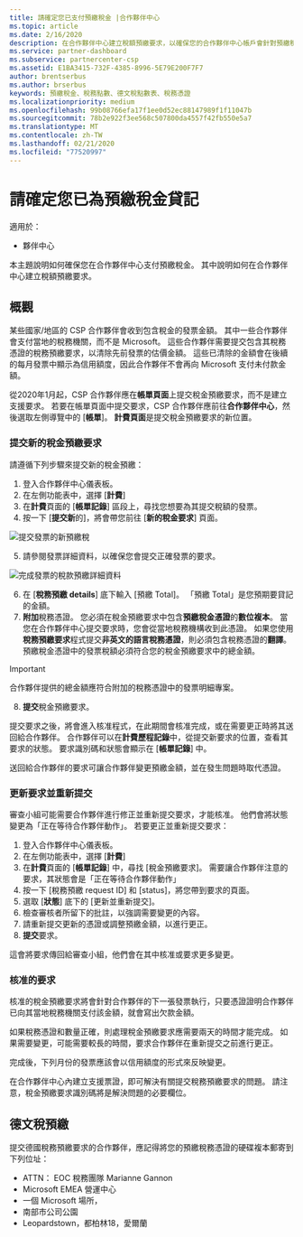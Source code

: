 ```yaml
---
title: 請確定您已支付預繳稅金 |合作夥伴中心
ms.topic: article
ms.date: 2/16/2020
description: 在合作夥伴中心建立稅額預繳要求，以確保您的合作夥伴中心帳戶會針對預繳稅金而貸。
ms.service: partner-dashboard
ms.subservice: partnercenter-csp
ms.assetid: E1BA3415-732F-4385-8996-5E79E200F7F7
author: brentserbus
ms.author: brserbus
keywords: 預繳稅金、稅務點數、德文稅點數表、稅務憑證
ms.localizationpriority: medium
ms.openlocfilehash: 99b08766efa17f1ee0d52ec88147989f1f11047b
ms.sourcegitcommit: 78b2e922f3ee568c507800da4557f42fb550e5a7
ms.translationtype: MT
ms.contentlocale: zh-TW
ms.lasthandoff: 02/21/2020
ms.locfileid: "77520997"
---
```

# <a name="make-sure-you-are-credited-for-withholding-tax"></a>請確定您已為預繳稅金貸記

適用於：

- 夥伴中心

本主題說明如何確保您在合作夥伴中心支付預繳稅金。 其中說明如何在合作夥伴中心建立稅額預繳要求。

## <a name="overview"></a>概觀

某些國家/地區的 CSP 合作夥伴會收到包含稅金的發票金額。 其中一些合作夥伴會支付當地的稅務機關，而不是 Microsoft。 這些合作夥伴需要提交包含其稅務憑證的稅務預繳要求，以清除先前發票的估價金額。 這些已清除的金額會在後續的每月發票中顯示為信用額度，因此合作夥伴不會再向 Microsoft 支付未付款金額。

從2020年1月起，CSP 合作夥伴應在**帳單頁面**上提交稅金預繳要求，而不是建立支援要求。 若要在帳單頁面中提交要求，CSP 合作夥伴應前往**合作夥伴中心**，然後選取左側導覽中的 [**帳單**]。 **計費頁面**是提交稅金預繳要求的新位置。 

### <a name="submit-a-new-tax-withholding-request"></a>提交新的稅金預繳要求

請遵循下列步驟來提交新的稅金預繳：

1. 登入合作夥伴中心儀表板。
2. 在左側功能表中，選擇 [**計費**]
3. 在**計費**頁面的 [**帳單記錄**] 區段上，尋找您想要為其提交稅額的發票。
4. 按一下 [**提交新**的]，將會帶您前往 [**新的稅金要求**] 頁面。

![提交發票的新預繳稅](images/wht1.png)

5. 請參閱發票詳細資料，以確保您會提交正確發票的要求。

![完成發票的稅款預繳詳細資料](images/wht2.png)

6. 在 [**稅務預繳 details**] 底下輸入 [預繳 Total]。 「預繳 Total」是您預期要貸記的金額。
7. **附加**稅務憑證。 您必須在稅金預繳要求中包含**預繳稅金憑證**的**數位複本**。 當您在合作夥伴中心提交要求時，您會從當地稅務機構收到此憑證。 如果您使用**稅務預繳要求**程式提交**非英文的語言稅務憑證**，則必須包含稅務憑證的**翻譯**。 預繳稅金憑證中的發票稅額必須符合您的稅金預繳要求中的總金額。 

> [!IMPORTANT]
> 合作夥伴提供的總金額應符合附加的稅務憑證中的發票明細專案。

8. **提交**稅金預繳要求。

提交要求之後，將會進入核准程式，在此期間會核准完成，或在需要更正時將其送回給合作夥伴。 合作夥伴可以在**計費歷程記錄**中，從提交新要求的位置，查看其要求的狀態。 要求識別碼和狀態會顯示在 [**帳單記錄**] 中。

送回給合作夥伴的要求可讓合作夥伴變更預繳金額，並在發生問題時取代憑證。 

### <a name="update-request-and-resubmit"></a>更新要求並重新提交

審查小組可能需要合作夥伴進行修正並重新提交要求，才能核准。 他們會將狀態變更為「正在等待合作夥伴動作」。 若要更正並重新提交要求：
 
1. 登入合作夥伴中心儀表板。
2. 在左側功能表中，選擇 [**計費**]
3. 在**計費**頁面的 [**帳單記錄**] 中，尋找 [稅金預繳要求]。 需要讓合作夥伴注意的要求，其狀態會是「正在等待合作夥伴動作」
4. 按一下 [稅務預繳 request ID] 和 [status]，將您帶到要求的頁面。
5. 選取 [**狀態**] 底下的 [更新並重新提交]。
6. 檢查審核者所留下的批註，以強調需要變更的內容。
7. 請重新提交更新的憑證或調整預繳金額，以進行更正。
8. **提交**要求。 

這會將要求傳回給審查小組，他們會在其中核准或要求更多變更。
 
### <a name="approved-requests"></a>核准的要求

核准的稅金預繳要求將會針對合作夥伴的下一張發票執行，只要憑證證明合作夥伴已向其當地稅務機關支付該金額，就會寫出欠款金額。

如果稅務憑證和數量正確，則處理稅金預繳要求應需要兩天的時間才能完成。 如果需要變更，可能需要較長的時間，要求合作夥伴在重新提交之前進行更正。

完成後，下列月份的發票應該會以信用額度的形式來反映變更。
 
在合作夥伴中心內建立支援票證，即可解決有關提交稅務預繳要求的問題。 請注意，稅金預繳要求識別碼將是解決問題的必要欄位。

## <a name="german-tax-withholding"></a>德文稅預繳

提交德國稅務預繳要求的合作夥伴，應記得將您的預繳稅務憑證的硬碟複本郵寄到下列位址： 

- ATTN： EOC 稅務團隊 Marianne Gannon
- Microsoft EMEA 營運中心
- 一個 Microsoft 場所，
- 南部市公司公園
- Leopardstown，都柏林18，愛爾蘭

